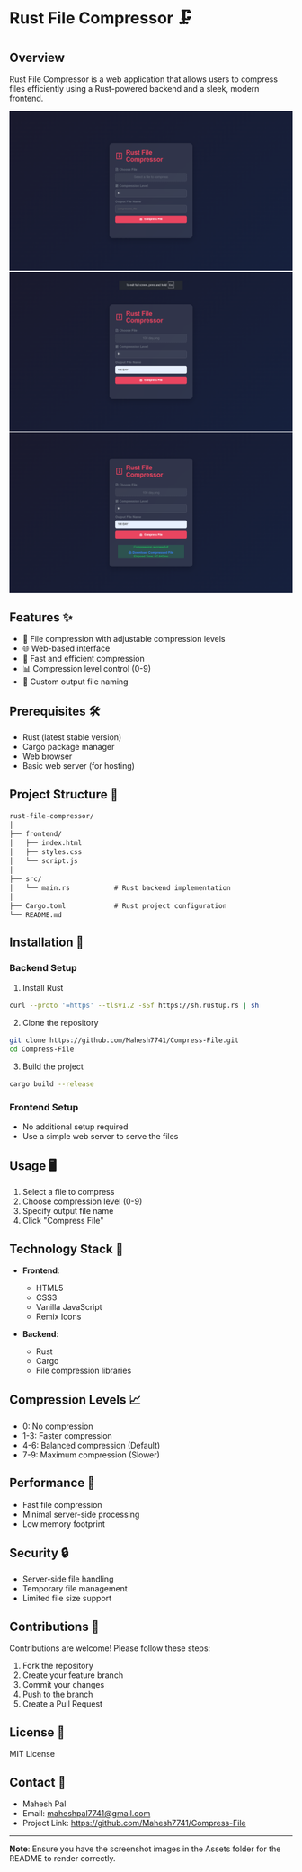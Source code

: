 # Rust File Compressor 🗜️

## Overview
Rust File Compressor is a web application that allows users to compress files efficiently using a Rust-powered backend and a sleek, modern frontend.

![Rust File Compressor UI 1](Assets/Screenshot%202024-11-26%20194419.png)
![Rust File Compressor UI 2](Assets/Screenshot%202024-11-26%20194339.png)
![Rust File Compressor UI 3](Assets/Screenshot%202024-11-26%20194356.png)

## Features ✨
- 📁 File compression with adjustable compression levels
- 🌐 Web-based interface
- 🚀 Fast and efficient compression
- 📊 Compression level control (0-9)
- 💾 Custom output file naming

## Prerequisites 🛠️
- Rust (latest stable version)
- Cargo package manager
- Web browser
- Basic web server (for hosting)

## Project Structure 📂
```
rust-file-compressor/
│
├── frontend/
│   ├── index.html
│   ├── styles.css
│   └── script.js
│
├── src/
│   └── main.rs           # Rust backend implementation
│
├── Cargo.toml            # Rust project configuration
└── README.md
```

## Installation 🔧

### Backend Setup
1. Install Rust
```bash
curl --proto '=https' --tlsv1.2 -sSf https://sh.rustup.rs | sh
```

2. Clone the repository
```bash
git clone https://github.com/Mahesh7741/Compress-File.git
cd Compress-File
```

3. Build the project
```bash
cargo build --release
```

### Frontend Setup
- No additional setup required
- Use a simple web server to serve the files

## Usage 🖥️
1. Select a file to compress
2. Choose compression level (0-9)
3. Specify output file name
4. Click "Compress File"

## Technology Stack 🔬
- **Frontend**: 
  - HTML5
  - CSS3
  - Vanilla JavaScript
  - Remix Icons

- **Backend**:
  - Rust
  - Cargo
  - File compression libraries

## Compression Levels 📈
- 0: No compression
- 1-3: Faster compression
- 4-6: Balanced compression (Default)
- 7-9: Maximum compression (Slower)

## Performance 🚀
- Fast file compression
- Minimal server-side processing
- Low memory footprint

## Security 🔒
- Server-side file handling
- Temporary file management
- Limited file size support

## Contributions 🤝
Contributions are welcome! Please follow these steps:
1. Fork the repository
2. Create your feature branch
3. Commit your changes
4. Push to the branch
5. Create a Pull Request

## License 📄
MIT License

## Contact 📧
- Mahesh Pal
- Email: maheshpal7741@gmail.com
- Project Link: https://github.com/Mahesh7741/Compress-File

---

**Note**: Ensure you have the screenshot images in the Assets folder for the README to render correctly.